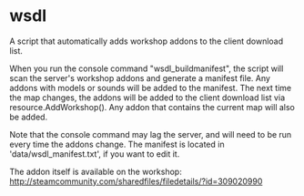 wsdl
====

A script that automatically adds workshop addons to the client download list.

When you run the console command "wsdl_buildmanifest", the script will scan the server's workshop addons and generate a manifest file.
Any addons with models or sounds will be added to the manifest. The next time the map changes, the addons will be added to the client download list via resource.AddWorkshop().
Any addon that contains the current map will also be added.

Note that the console command may lag the server, and will need to be run every time the addons change. The manifest is located in 'data/wsdl_manifest.txt', if you want to edit it.

The addon itself is available on the workshop: http://steamcommunity.com/sharedfiles/filedetails/?id=309020990